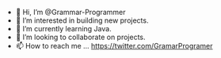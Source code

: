 - 👋 Hi, I’m @Grammar-Programmer
- 👀 I’m interested in building new projects.
- 🌱 I’m currently learning Java.
- 💞️ I’m looking to collaborate on projects.
- 📫 How to reach me ... https://twitter.com/GramarProgramer

<!---
Grammar-Programmer/Grammar-Programmer is a ✨ special ✨ repository because its `README.md` (this file) appears on your GitHub profile.
You can click the Preview link to take a look at your changes.
--->
